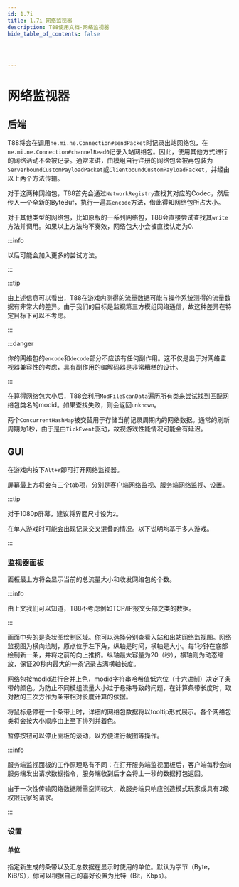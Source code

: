 ```yaml
---
id: 1.7i
title: 1.7i 网络监视器
description: T88使用文档-网络监视器
hide_table_of_contents: false




---
```


# 网络监视器

## 后端

T88将会在调用`ne.mi.ne.Connection#sendPacket`时记录出站网络包，在`ne.mi.ne.Connection#channelRead0`记录入站网络包。因此，使用其他方式进行的网络活动不会被记录。通常来讲，由模组自行注册的网络包会被再包装为`ServerboundCustomPayloadPacket`或`ClientboundCustomPayloadPacket`，并经由以上两个方法传输。

对于这两种网络包，T88首先会通过`NetworkRegistry`查找其对应的Codec，然后传入一个全新的ByteBuf，执行一遍其`encode`方法，借此得知网络包所占大小。

对于其他类型的网络包，比如原版的一系列网络包，T88会直接尝试查找其`write`方法并调用。如果以上方法均不奏效，网络包大小会被直接认定为0.

:::info

以后可能会加入更多的尝试方法。

:::

:::tip

由上述信息可以看出，T88在游戏内测得的流量数据可能与操作系统测得的流量数据有非常大的差异。由于我们的目标是监视第三方模组网络通信，故这种差异在特定目标下可以不考虑。

:::

:::danger

你的网络包的`encode`和`decode`部分不应该有任何副作用。这不仅是出于对网络监视器兼容性的考虑，具有副作用的编解码器是非常糟糕的设计。

:::

在算得网络包大小后，T88会利用`ModFileScanData`遍历所有类来尝试找到匹配网络包类名的modid。如果查找失败，则会返回`unknown`。

两个`ConcurrentHashMap`被交替用于存储当前记录周期内的网络数据。通常的刷新周期为1秒，由于是由`TickEvent`驱动，故视游戏性能情况可能会有延迟。

## GUI

在游戏内按下`Alt+W`即可打开网络监视器。

屏幕最上方将会有三个tab项，分别是客户端网络监视、服务端网络监视、设置。

:::tip

对于1080p屏幕，建议将界面尺寸设为`2`。

在单人游戏时可能会出现记录交叉混叠的情况。以下说明均基于多人游戏。

:::

### 监视器面板

面板最上方将会显示当前的总流量大小和收发网络包的个数。

:::info

由上文我们可以知道，T88不考虑例如TCP/IP报文头部之类的数据。

:::

画面中央的是条状图绘制区域。你可以选择分别查看入站和出站网络监视图。网络监视图为横向绘制，原点位于左下角，纵轴是时间，横轴是大小。每1秒钟在底部绘制新一条，并将之前的向上推挤。纵轴最大容量为20（秒），横轴则为动态缩放，保证20秒内最大的一条记录占满横轴长度。

网络包按modid进行合并上色，modid字符串哈希值低六位（十六进制）决定了条带的颜色。为防止不同模组流量大小过于悬殊导致的问题，在计算条带长度时，取对数的三次方作为条带相对长度计算的依据。

将鼠标悬停在一个条带上时，详细的网络包数据将以tooltip形式展示。各个网络包类将会按大小顺序由上至下排列并着色。

暂停按钮可以停止面板的滚动，以方便进行截图等操作。

:::info

服务端监视面板的工作原理略有不同：在打开服务端监视面板后，客户端每秒会向服务端发出请求数据指令，服务端收到后才会将上一秒的数据打包返回。

由于一次性传输网络数据所需空间较大，故服务端只响应创造模式玩家或具有2级权限玩家的请求。

:::

### 设置

#### 单位

指定新生成的条带以及汇总数据在显示时使用的单位。默认为字节（Byte，KiB/S），你可以根据自己的喜好设置为比特（Bit，Kbps）。
